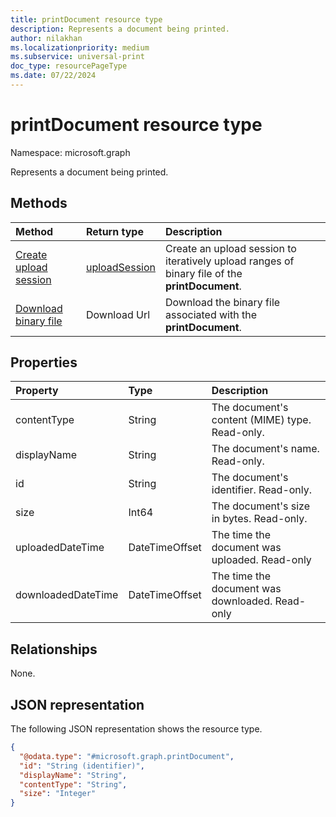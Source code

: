 ```yaml
---
title: printDocument resource type
description: Represents a document being printed.
author: nilakhan
ms.localizationpriority: medium
ms.subservice: universal-print
doc_type: resourcePageType
ms.date: 07/22/2024
---
```


# printDocument resource type

Namespace: microsoft.graph

Represents a document being printed.

## Methods
|Method|Return type|Description|
|:---|:---|:---|
| [Create upload session](../api/printdocument-createuploadsession.md) | [uploadSession](uploadsession.md) | Create an upload session to iteratively upload ranges of binary file of the **printDocument**. |
| [Download binary file](../api/printdocument-get-file.md) | Download Url | Download the binary file associated with the **printDocument**. |

## Properties
|Property|Type|Description|
|:---|:---|:---|
|contentType|String|The document's content (MIME) type. Read-only.|
|displayName|String|The document's name. Read-only.|
|id|String|The document's identifier. Read-only.|
|size|Int64|The document's size in bytes. Read-only.|
|uploadedDateTime|DateTimeOffset|The time the document was uploaded. Read-only|
|downloadedDateTime|DateTimeOffset|The time the document was downloaded. Read-only|

## Relationships
None.

## JSON representation
The following JSON representation shows the resource type.
<!-- {
  "blockType": "resource",
  "keyProperty": "id",
  "@odata.type": "microsoft.graph.printDocument",
  "openType": false
}
-->
``` json
{
  "@odata.type": "#microsoft.graph.printDocument",
  "id": "String (identifier)",
  "displayName": "String",
  "contentType": "String",
  "size": "Integer"
}
```
